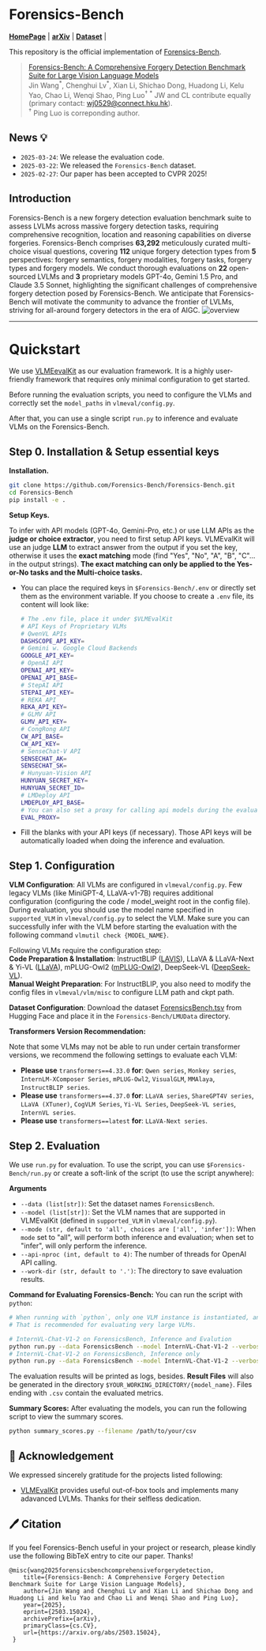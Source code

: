 # Forensics-Bench

<p align="left">
  <!-- <a href="#🚀-quick-start"><b>Quick Start</b></a> | -->
  <a href="https://forensics-bench.github.io/"><b>HomePage</b></a> |
  <a href="https://arxiv.org/abs/2503.15024"><b>arXiv</b></a> |
  <a href="https://huggingface.co/datasets/Forensics-bench/Forensics-bench"><b>Dataset</b></a> |
  <!-- <a href="#🖊️-citation"><b>Citation</b></a> <br> -->
</p>

This repository is the official implementation of [Forensics-Bench](https://arxiv.org/abs/2503.15024). 

> [Forensics-Bench: A Comprehensive Forgery Detection Benchmark Suite for Large Vision Language Models](https://arxiv.org/abs/2503.15024)  
> Jin Wang<sup>\*</sup>, Chenghui Lv<sup>\*</sup>, Xian Li, Shichao Dong, Huadong Li, Kelu Yao, Chao Li, Wenqi Shao, Ping Luo<sup>†</sup>
> <sup>\*</sup> JW and CL contribute equally (primary contact: <a href="mailto:wj0529@connect.hku.hk">wj0529@connect.hku.hk</a>).  
> <sup>†</sup> Ping Luo is correponding author. 

## News 💡

- `2025-03-24`: We release the evaluation code.
- `2025-03-22`: We released the `Forensics-Bench` dataset. 
- `2025-02-27`: Our paper has been accepted to CVPR 2025!

## Introduction
Forensics-Bench is a new forgery detection evaluation benchmark suite to assess LVLMs across massive forgery detection tasks, requiring comprehensive recognition, location and reasoning capabilities on diverse forgeries. Forensics-Bench comprises <b>63,292</b> meticulously curated multi-choice visual questions, covering <b>112</b> unique forgery detection types from <b>5</b> perspectives: forgery semantics, forgery modalities, forgery tasks, forgery types and forgery models. We conduct thorough evaluations on <b>22</b> open-sourced LVLMs and <b>3</b> proprietary models GPT-4o, Gemini 1.5 Pro, and Claude 3.5 Sonnet, highlighting the significant challenges of comprehensive forgery detection posed by Forensics-Bench. We anticipate that Forensics-Bench will motivate the community to advance the frontier of LVLMs, striving for all-around forgery detectors in the era of AIGC.
![overview](assets/FDBENCH2.png)

---

# Quickstart

We use [VLMEevalKit](https://github.com/open-compass/VLMEvalKit) as our evaluation framework. It is a highly user-friendly framework that requires only minimal configuration to get started.

Before running the evaluation scripts, you need to configure the VLMs and correctly set the `model_paths` in `vlmeval/config.py`.

After that, you can use a single script `run.py` to inference and evaluate VLMs on the Forensics-Bench.

## Step 0. Installation & Setup essential keys

**Installation.**

```bash
git clone https://github.com/Forensics-Bench/Forensics-Bench.git
cd Forensics-Bench
pip install -e .
```

**Setup Keys.**

To infer with API models (GPT-4o, Gemini-Pro, etc.) or use LLM APIs as the **judge or choice extractor**, you need to first setup API keys. VLMEvalKit will use an judge **LLM** to extract answer from the output if you set the key, otherwise it uses the **exact matching** mode (find "Yes", "No", "A", "B", "C"... in the output strings). **The exact matching can only be applied to the Yes-or-No tasks and the Multi-choice tasks.**

- You can place the required keys in `$Forensics-Bench/.env` or directly set them as the environment variable. If you choose to create a `.env` file, its content will look like:

  ```bash
  # The .env file, place it under $VLMEvalKit
  # API Keys of Proprietary VLMs
  # QwenVL APIs
  DASHSCOPE_API_KEY=
  # Gemini w. Google Cloud Backends
  GOOGLE_API_KEY=
  # OpenAI API
  OPENAI_API_KEY=
  OPENAI_API_BASE=
  # StepAI API
  STEPAI_API_KEY=
  # REKA API
  REKA_API_KEY=
  # GLMV API
  GLMV_API_KEY=
  # CongRong API
  CW_API_BASE=
  CW_API_KEY=
  # SenseChat-V API
  SENSECHAT_AK=
  SENSECHAT_SK=
  # Hunyuan-Vision API
  HUNYUAN_SECRET_KEY=
  HUNYUAN_SECRET_ID=
  # LMDeploy API
  LMDEPLOY_API_BASE=
  # You can also set a proxy for calling api models during the evaluation stage
  EVAL_PROXY=
  ```

- Fill the blanks with your API keys (if necessary). Those API keys will be automatically loaded when doing the inference and evaluation.

## Step 1. Configuration

**VLM Configuration**: All VLMs are configured in `vlmeval/config.py`. Few legacy VLMs (like MiniGPT-4, LLaVA-v1-7B) requires additional configuration (configuring the code / model_weight root in the config file). During evaluation, you should use the model name specified in `supported_VLM` in `vlmeval/config.py` to select the VLM. Make sure you can successfully infer with the VLM before starting the evaluation with the following command `vlmutil check {MODEL_NAME}`.

Following VLMs require the configuration step:  
**Code Preparation & Installation**: InstructBLIP ([LAVIS](https://github.com/salesforce/LAVIS)), LLaVA & LLaVA-Next & Yi-VL ([LLaVA](https://github.com/haotian-liu/LLaVA)), mPLUG-Owl2 ([mPLUG-Owl2](https://github.com/X-PLUG/mPLUG-Owl/tree/main/mPLUG-Owl2)), DeepSeek-VL ([DeepSeek-VL](https://github.com/deepseek-ai/DeepSeek-VL)).  
**Manual Weight Preparation**: For InstructBLIP, you also need to modify the config files in `vlmeval/vlm/misc` to configure LLM path and ckpt path.

**Dataset Configuration**: Download the dataset [ForensicsBench.tsv](https://huggingface.co/datasets/Forensics-bench/Forensics-bench) from Hugging Face and place it in the `Forensics-Bench/LMUData` directory.

**Transformers Version Recommendation:**

Note that some VLMs may not be able to run under certain transformer versions, we recommend the following settings to evaluate each VLM:

- **Please use** `transformers==4.33.0` **for**: `Qwen series`, `Monkey series`, `InternLM-XComposer Series`, `mPLUG-Owl2`, `VisualGLM`, `MMAlaya`, `InstructBLIP series`.
- **Please use** `transformers==4.37.0` **for**: `LLaVA series`, `ShareGPT4V series`, `LLaVA (XTuner)`, `CogVLM Series`, `Yi-VL Series`, `DeepSeek-VL series`, `InternVL series`.
- **Please use** `transformers==latest` **for**: `LLaVA-Next series`.

## Step 2. Evaluation

We use `run.py` for evaluation. To use the script, you can use `$Forensics-Bench/run.py` or create a soft-link of the script (to use the script anywhere):

**Arguments** 

- `--data (list[str])`: Set the dataset names `ForensicsBench`.
- `--model (list[str])`: Set the VLM names that are supported in VLMEvalKit (defined in `supported_VLM` in `vlmeval/config.py`).
- `--mode (str, default to 'all', choices are ['all', 'infer'])`: When `mode` set to "all", will perform both inference and evaluation; when set to "infer", will only perform the inference.
- `--api-nproc (int, default to 4)`: The number of threads for OpenAI API calling.
- `--work-dir (str, default to '.')`: The directory to save evaluation results.

**Command for Evaluating Forensics-Bench:**  You can run the script with `python`:

```bash
# When running with `python`, only one VLM instance is instantiated, and it might use multiple GPUs (depending on its default behavior).
# That is recommended for evaluating very large VLMs.

# InternVL-Chat-V1-2 on ForensicsBench, Inference and Evalution
python run.py --data ForensicsBench --model InternVL-Chat-V1-2 --verbose
# InternVL-Chat-V1-2 on ForensicsBench, Inference only
python run.py --data ForensicsBench --model InternVL-Chat-V1-2 --verbose --mode infer
```

The evaluation results will be printed as logs, besides. **Result Files** will also be generated in the directory `$YOUR_WORKING_DIRECTORY/{model_name}`. Files ending with `.csv` contain the evaluated metrics.

**Summary Scores:**  After evaluating the models, you can run the following script to view the summary scores.

```bash
python summary_scores.py --filename /path/to/your/csv
```


## 💐 Acknowledgement

We expressed sincerely gratitude for the projects listed following:

- [VLMEvalKit](https://github.com/open-compass/VLMEvalKit) provides useful out-of-box tools and implements many adavanced LVLMs. Thanks for their selfless dedication.

## 🖊️ Citation

If you feel Forensics-Bench useful in your project or research, please kindly use the following BibTeX entry to cite our paper. Thanks!

```
@misc{wang2025forensicsbenchcomprehensiveforgerydetection,
    title={Forensics-Bench: A Comprehensive Forgery Detection Benchmark Suite for Large Vision Language Models}, 
    author={Jin Wang and Chenghui Lv and Xian Li and Shichao Dong and Huadong Li and kelu Yao and Chao Li and Wenqi Shao and Ping Luo},
    year={2025},
    eprint={2503.15024},
    archivePrefix={arXiv},
    primaryClass={cs.CV},
    url={https://arxiv.org/abs/2503.15024}, 
 }
```
